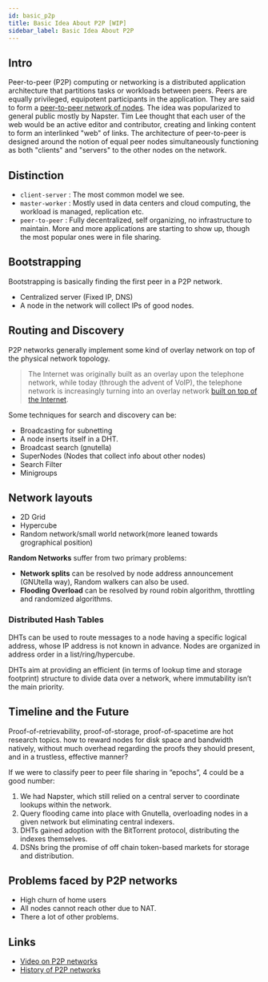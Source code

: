 ```yaml
---
id: basic_p2p
title: Basic Idea About P2P [WIP]
sidebar_label: Basic Idea About P2P
---
```


## Intro

Peer-to-peer (P2P) computing or networking is a distributed application architecture that partitions tasks or workloads between peers. Peers are equally privileged, equipotent participants in the application. They are said to form a [peer-to-peer network of nodes](https://en.wikipedia.org/wiki/Peer-to-peer). The idea was popularized to general public mostly by Napster. Tim Lee thought that each user of the web would be an active editor and contributor, creating and linking content to form an interlinked "web" of links. The architecture of peer-to-peer is designed around the notion of equal peer nodes simultaneously functioning as both "clients" and "servers" to the other nodes on the network.

## Distinction

- `client-server` : The most common model we see.
- `master-worker` : Mostly used in data centers and cloud computing, the workload is managed, replication etc.
- `peer-to-peer` : Fully decentralized, self organizing, no infrastructure to maintain. More and more applications are starting to show up, though the most popular ones were in file sharing.

## Bootstrapping

Bootstrapping is basically finding the first peer in a P2P network.

- Centralized server (Fixed IP, DNS)
- A node in the network will collect IPs of good nodes.

## Routing and Discovery

P2P networks generally implement some kind of overlay network on top of the physical network topology.

> The Internet was originally built as an overlay upon the telephone network, while today (through the advent of VoIP), the telephone network is increasingly turning into an overlay network [built on top of the Internet](https://en.wikipedia.org/wiki/Overlay_network).

Some techniques for search and discovery can be:

- Broadcasting for subnetting
- A node inserts itself in a DHT.
- Broadcast search (gnutella)
- SuperNodes (Nodes that collect info about other nodes)
- Search Filter
- Minigroups

## Network layouts

- 2D Grid
- Hypercube
- Random network/small world network(more leaned towards grographical position)

**Random Networks** suffer from two primary problems:

- **Network splits** can be resolved by node address announcement (GNUtella way), Random walkers can also be used.
- **Flooding Overload** can be resolved by round robin algorithm, throttling and randomized algorithms.

### Distributed Hash Tables

DHTs can be used to route messages to a node having a specific logical address, whose IP address is not known in advance. Nodes are organized in address order in a list/ring/hypercube.

DHTs aim at providing an efficient (in terms of lookup time and storage footprint) structure to divide data over a network, where immutability isn’t the main priority.

## Timeline and the Future

Proof-of-retrievability, proof-of-storage, proof-of-spacetime are hot research topics.
how to reward nodes for disk space and bandwidth natively, without much overhead regarding the proofs they should present, and in a trustless, effective manner?

If we were to classify peer to peer file sharing in “epochs”, 4 could be a good number:

1. We had Napster, which still relied on a central server to coordinate lookups within the network.
2. Query flooding came into place with Gnutella, overloading nodes in a given network but eliminating central indexers.
3. DHTs gained adoption with the BitTorrent protocol, distributing the indexes themselves.
4. DSNs bring the promise of off chain token-based markets for storage and distribution.

## Problems faced by P2P networks

- High churn of home users
- All nodes cannot reach other due to NAT.
- There a lot of other problems.

## Links

- [Video on P2P networks](https://www.youtube.com/watch?v=LXAW4HwFt58)
- [History of P2P networks](https://medium.com/paratii/a-brief-history-of-p2p-content-distribution-in-10-major-steps-6d6733d25122)
